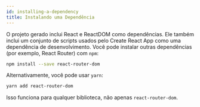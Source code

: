 ```yaml
---
id: installing-a-dependency
title: Instalando uma Dependência
---
```


O projeto gerado inclui React e ReactDOM como dependências. Ele também inclui um conjunto de scripts usados ​​pelo Create React App como uma dependência de desenvolvimento. Você pode instalar outras dependências (por exemplo, React Router) com `npm`:

```sh
npm install --save react-router-dom
```

Alternativamente, você pode usar `yarn`:

```sh
yarn add react-router-dom
```

Isso funciona para qualquer biblioteca, não apenas `react-router-dom`.
